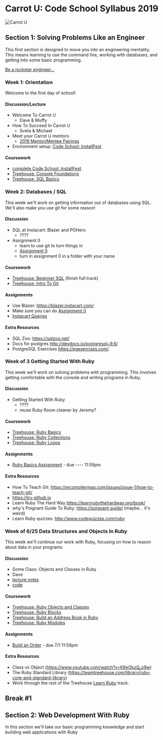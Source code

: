 # Carrot U: Code School Syllabus 2019
![Carrot U](../../images/code-school-carrot-u.png)

## Section 1: Solving Problems Like an Engineer

This first section is designed to move you into an engineering mentality. This means learning to use the command line, working with databases, and getting into some basic programming.

[Be a rockstar engineer...](http://mountsaintawesome.com/comic.php?id=50)

### Week 1: Orientation

Welcome to the first day of school!

#### Discussion/Lecture
- Welcome To Carrot U
    - Dave & Muffy
- How To Succeed In Carrot U
    - Sveta & Michael
- Meet your Carrot U mentors
    - [2019 Mentor/Mentee Pairings]()
- Environment setup: [Code School: InstallFest](https://github.com/carrot-u/carrot-u-docs/blob/master/docs/install-fest/index.md)

#### Coursework
- [complete Code School: InstallFest](https://github.com/carrot-u/carrot-u-docs/blob/master/docs/install-fest/index.md)
- [Treehouse: Console Foundations](https://teamtreehouse.com/library/console-foundations)
- [Treehouse: SQL Basics](https://teamtreehouse.com/library/sql-basics)

### Week 2: Databases / SQL

This week we'll work on getting information out of databases using SQL. We'll also make you use git for some reason!

#### Discussion
- SQL at Instacart: Blazer and PGHero
  - ????
- Assignment 0
    - learn to use git to turn things in
    - [Assignment 0](/assignments/assignment-0.md)
    - turn in assignment 0 in a folder with your name

#### Coursework
- [Treehouse: Beginner SQL](https://teamtreehouse.com/tracks/beginner-sql) (finish full track)
- [Treehouse: Intro To Git](https://teamtreehouse.com/library/introduction-to-git)

#### Assignments
- Use Blazer: https://blazer.instacart.com/
- Make sure you can do [Assignment 0](/assignments/assignment-0.md)
- [Instacart Queries](/assignments/assignment-1-sql.md)

#### Extra Resources
- SQL Zoo: https://sqlzoo.net/
- Docs for postgres http://devdocs.io/postgresql~9.6/
- PostgreSQL Exercises https://pgexercises.com/

### Week of 3 Getting Started With Ruby

This week we'll work on solving problems with programming. This involves getting comfortable with the console and writing programs in Ruby.

#### Discussion
- Getting Started With Ruby
  - ????
  - reuse Ruby Room cleaner by Jeremy?

#### Coursework
- [Treehouse: Ruby Basics](https://teamtreehouse.com/library/ruby-basics-2)
- [Treehouse: Ruby Collections](https://teamtreehouse.com/library/ruby-collections)
- [Treehouse: Ruby Loops](https://teamtreehouse.com/library/ruby-loops)

#### Assignments
- [Ruby Basics Assignment](https://github.com/carrot-u/carrot-u-docs/blob/master/exercises/ruby_one_assignments/ruby_one_assignments.md) - due ---- 11:59pm

#### Extra Resources
- How To Teach Git: https://recompilermag.com/issues/issue-1/how-to-teach-git/
- https://try.github.io
- Learn Ruby The Hard Way https://learnrubythehardway.org/book/
- why's Poignant Guide To Ruby: https://poignant.guide/ (maybe... it's weird)
- Learn Ruby quizzes: http://www.codequizzes.com/ruby

### Week of 6/25 Data Structures and Objects In Ruby

This week we'll continue our work with Ruby, focusing on how to reason about data in your programs

#### Discussion
- Some Class: Objects and Classes in Ruby
- Dave
- [lecture notes](https://github.com/carrot-u/carrot-u-docs/blob/master/docs/data-structures-ruby/show-some-class-lecture.md)
- [code](https://github.com/carrot-u/carrot-u-docs/blob/master/docs/data-structures-ruby/show-some-class-code.rb)

#### Coursework
* [Treehouse: Ruby Objects and Classes](https://teamtreehouse.com/library/ruby-objects-and-classes)
* [Treehouse: Ruby Blocks](https://teamtreehouse.com/library/ruby-blocks)
* [Treehouse: Build an Address Book in Ruby](https://teamtreehouse.com/library/build-an-address-book-in-ruby)
* [Treehouse: Ruby Modules](https://teamtreehouse.com/library/ruby-modules)

#### Assignments
- [Build an Order](https://github.com/carrot-u/carrot-u-docs/blob/master/exercises/ruby-data-structures/mini-instacart-assignments.md) - due 7/1 11:59pm

#### Extra Resources

* Class vs Object (https://www.youtube.com/watch?v=K8eOkzQ_o9w)
* The Ruby Standard Library (https://teamtreehouse.com/library/ruby-core-and-standard-library)
* Work through the rest of the Treehouse [Learn Ruby](https://teamtreehouse.com/tracks/learn-ruby) track.

## Break #1 

## Section 2: Web Development With Ruby

In this section we'll take our basic programming knowledge and start building web applications with Ruby

<!-- 
    ### Week of 7/9 Foundational Review

    This week, we'll take a step back to go over some of the foundational aspects of software engineering we touched on in the first section.

    #### Discussion
    - [Practical Workshop](https://github.com/carrot-u/carrot-u-docs/blob/master/docs/practical/practical1.md)
    - Muffy & Nicolas
    - Go over git and some fundamental coding practices.
    - Answer questions about anything

    #### Coursework
    * catch up on any missed coursework!

    #### Assignments
    - catch up on any missed homework!

    #### Extra Resources
    - [adding git info to your prompt](https://coderwall.com/p/fasnya/add-git-branch-name-to-bash-prompt)
    - [Ruby style guide](https://github.com/airbnb/ruby)
    - [Rubocop (style enforcing tool for Ruby)](https://github.com/rubocop-hq/rubocop)

    ### Week of 7/16 How To Build A Website

    This week we'll bring together HTML and CSS to build a website.

    #### Discussion
    - [How The Web Works](https://github.com/carrot-u/carrot-u-docs/blob/master/docs/theory-and-practice/how_the_web_works.md)
    - Muffy
    - Talk about HTTP, what happens when you visit a website, etc.

    #### Coursework
    * [Treehouse: How To Make A Website](https://teamtreehouse.com/library/how-to-make-a-website)
    * [Treehouse: How The Web Works](https://teamtreehouse.com/library/how-the-web-works)
    * [Treehouse: Bootstrap 4 Basics](https://teamtreehouse.com/library/bootstrap-4-basics-2)

    #### Assignments
    - [Build a Website](https://github.com/carrot-u/assignments/tree/master/week7)

    #### Extra Resources
    - https://pages.github.com/
    - What happens when you type "google.com" into your browser? (https://github.com/alex/what-happens-when)

    ### Week of 7/23 How To Build A Web App

    This week we'll take what we've learned about building web sites and making them look better and do more. We'll also develop a more fundamental understanding of how the web works.

    #### Discussion
    - [Live Build A Web App With Sinatra](https://github.com/carrot-u/carrot-u-docs/blob/master/docs/sinatra/notes.md)
    - Dave

    #### Coursework
    * [Treehouse: Building Web Apps With Sinatra](https://teamtreehouse.com/library/building-web-apps-with-sinatra)
    * [Treehouse: Bootstrap 4](https://teamtreehouse.com/library/bootstrap-4-basics)

    #### Assignments
    - [Build a Blog](https://github.com/carrot-u/carrot-u-docs/blob/master/exercises/sinatra/blog-assignment.md) - due 7/29 11:59pm

    #### Extra Resources
    - Sinatra: http://sinatrarb.com/
    - Sequel: https://github.com/jeremyevans/sequel
    - Sqlite: https://www.sqlite.org/index.html

    ### Week of 7/30 Getting Started With Rails

    This week we'll dive into Ruby on Rails and build our first Rails application.

    #### Discussion
    - Let's Build A Rails App Together
    - James
    - everybody will build their first Rails app together
    - [slides](https://docs.google.com/presentation/d/1yLj8ZhwtuFS2HIn7OT5KfqvvWTIDdaT3ltSPTlmmUwc/edit)

    #### Coursework
    * [Treehouse: Ruby on Rails 5 Basics](https://teamtreehouse.com/library/ruby-on-rails-5-basics)
    * [Treehouse: Rails Routes and Resources](https://teamtreehouse.com/library/rails-routes-and-resources)

    #### Assignments
    - [Instacart Lite](https://github.com/carrot-u/assignments/blob/master/week9/instacart-lite.md) - due 8/5 11:59pm

    #### Extra Resources
    - https://rubyonrails.org/
    - http://guides.rubyonrails.org/ (this is REALLY helpful!)
    - https://www.railstutorial.org/book


    ### Week of 8/6 Working With Rails

    This week we'll take a deeper dive into some core pieces of Rails functionality.

    #### Discussion
    - ActiveRecord
    - Dave and Viktor
    - How ActiveRecord is used to make your code interact with a database
    - Finish up last week's content

    #### Coursework
    * [Treehouse: Active Record](https://teamtreehouse.com/library/active-record-associations-in-rails)
    * ERB  
    - (https://teamtreehouse.com/library/practice-sinatra-basics/practice-erb-templates/erb-templates)
    - review "ERB Templates" from (https://teamtreehouse.com/library/building-web-apps-with-sinatra)

    #### Assignments
    - [Question and Answer Site](https://github.com/carrot-u/carrot-u-docs/blob/master/exercises/ruby-and-rails/question-answer.md) - due 8/12 11:59pm

    #### Extra Resources
    - Rails Validator docs: https://guides.rubyonrails.org/active_record_validations.html
    - The original "Rails blog" video: https://www.youtube.com/watch?v=Gzj723LkRJY
    - HAML (an alternative to ERB): http://haml.info/

    ### Week of 8/13 Expanding Your Rails App

    This week we'll look at how to make use of external code libraries to add functionality to your applications.

    #### Discussion
    - Testing and Rspec
    - deeper understanding of testing via Rspec
    - Jeremy
    - example app: https://github.com/carrot-u/carrot-u-docs/tree/master/docs/rspec/rspec_instacart

    #### Coursework
    * [Treehouse: Ruby Gems](https://teamtreehouse.com/library/ruby-gems)
    * [YouTube video on Rspec](https://www.youtube.com/watch?v=Dj19O9kLK6w)
    * [Treehouse: Troubleshooting Rails Applications](https://teamtreehouse.com/library/troubleshooting-a-rails-application)

    #### Assignments
    - [Write Your Own Specs](https://github.com/carrot-u/carrot-u-docs/tree/master/docs/rspec/rspec_instacart#weekly-assignment)

    #### Extra Resources
    - http://rspec.info/
    - https://rubygems.org/
    - https://github.com/hothero/awesome-rails-gem (useful gems for Rails work)
    - https://httpstatuses.com/

    ### Week Of 8/20 Rails In The Real World

    Rails is used as the the foundation for many large websites, including Instacart.

    #### Discussion
    - Debugging and Inspecting Your Application / Review of What We Can Do With Rails
    - Viktor and Dave
    - Pry / Postman / Chrome Developer Tools 
    - Look back at what we know how to do with Rails
        - [Rails Review notes](https://github.com/carrot-u/carrot-u-docs/tree/master/docs/rails-review/rails_review.md)

    #### Coursework
    - [Treehouse: Practice Rails Basics](https://teamtreehouse.com/library/practice-ruby-on-rails-basics)
    - [Treehouse: Static Pages In Rails](https://teamtreehouse.com/library/creating-static-pages-in-rails)
    - [Treehouse: Rails Application Walkthrough](https://teamtreehouse.com/library/rails-application-walkthrough)
    - [Treehouse: Deploying Rails With Capistrano](https://teamtreehouse.com/library/deployment-with-capistrano)

    #### Assignments
    - Deploy your Rails app to Heroku

    #### Extra Resources
    - http://docs.railsbridge.org/installfest/deploy_a_rails_app
    - https://github.com/pry/pry
    - [Postman Chrome plugin](https://chrome.google.com/webstore/detail/postman/fhbjgbiflinjbdggehcddcbncdddomop)


    ## Break #2 (Week of 8/27 & Week of 9/3)
    - [Summer Vacation, woo!](http://mountsaintawesome.com/comic.php?id=104)
    - **Note, 2 week break here**
    - use the time to catch up on things you may have fallen behind in
    - we will still hold office hours
    - lecture times will be used for group Q&A

    ## Section 3: Frontend Development

    In this section we'll diver deeper into the major frontend technologies: HTML, CSS, and JavaScript. We'll also start to work with React, the front-end framework we use here at Instacart.

    ### Week of 9/10 HTML/CSS/Javascript

    #### Discussion
    - Overview of HTML and CSS
    - [HTML/CSS Crash Course](https://github.com/carrot-u/carrot-u-docs/blob/master/docs/html-css/html-css-crash-course.md)
    - Will

    #### Coursework
    * [Treehouse: Beginning HTML and CSS](https://teamtreehouse.com/library/introduction-to-html-and-css)
    * [Quick read on CSS](https://blog.logrocket.com/how-css-works-understanding-the-cascade-d181cd89a4d8)
    * [Treehouse: Responsive design](https://teamtreehouse.com/library/responsive-layouts)
    * [Treehouse: Flexbox](https://teamtreehouse.com/library/css-flexbox-layout)

    #### Assignments
    - PNG to website

    #### Extra Resources
    * Advanced CSS selectors (https://teamtreehouse.com/library/css-selectors)
    * Accessibility (https://teamtreehouse.com/library/accessibility)

    ### Week of 9/17 Javascript the Language and the DOM

    #### Discussion
    - DOM manipulation and API calls
    - James J

    #### Coursework
    * [Treehouse: JavaScript Basics](https://teamtreehouse.com/library/javascript-basics)
    * [Treehouse: JavaScript Loops, Arrays, and Objects](https://teamtreehouse.com/library/javascript-loops-arrays-and-objects)
    * [Treehouse: JavaScript and the DOM](https://teamtreehouse.com/library/javascript-and-the-dom-2)
    * [Treehouse: AJAX](https://teamtreehouse.com/library/ajax-basics)

    #### Assignments
    - Ajax practice
    - [JS Practice](https://github.com/carrot-u/carrot-u-docs/tree/master/exercises/section-3-frontend/javascript-practice)

    #### Extra Resources
    - https://egghead.io/ (JS tool and framework lessons)

    ### Week of 9/24 React

    #### Discussion
    - Intro to React
    - Logan
    - https://github.com/carrot-u/assignments/blob/master/week14/intro_to_react.md

    #### Coursework
    * [“easy” react with next.js and now](https://nextjs.org/static/videos/hnpwa-next-v2.mp4)
    * [Treehouse: Learn React](https://teamtreehouse.com/tracks/learn-react)

    #### Assignments
    - Stateless website using react (same website as in week 1 of FE)
    - start thinking about Group Projects

    #### Extra Resources

    ### Week of 10/1 More React

    #### Discussion
    - Pure JS vs React
    - Will
    - https://github.com/wfro/typeahead-extravaganza

    #### Coursework
    * [Treehouse: Learn React](https://teamtreehouse.com/tracks/learn-react)

    #### Assignments
    - React version of [typeahead](https://github.com/wfro/typeahead-extravaganza)

    #### Extra Resources

    ### Week of 10/8 JavaScript/React Review

    #### Discussion
    - JavaScript Fundamentals
    - review JavaScript fundamentals
    - take questions about React
    - ???

    #### Coursework
    * Finish JavaScript Treehouse Sessions if you haven't yet!
    * [Treehouse: JavaScript Basics](https://teamtreehouse.com/library/javascript-basics)
    * [Treehouse: JavaScript Loops, Arrays, and Objects](https://teamtreehouse.com/library/javascript-loops-arrays-and-objects)
    * [Treehouse: JavaScript and the DOM](https://teamtreehouse.com/library/javascript-and-the-dom-2)


    #### Assignments
    * TBD

    #### Extra Resources

    ## Break #3 (Week of 10/15)
    - [XOR](http://mountsaintawesome.com/comic.php?id=57)

    ## Section 4: Theory and Practice

    In this section we'll dive deeper into useful computer science theory and also explore some of the practical skills involved with shipping production code. During this section you will devote most of your time to building group projects, in groups of 3-4. Discussions will cover a range of topics in computer science and getting code into production.

    ### Week of 10/22 Practice: Working With Product

    #### Discussion
    - PMs and the Product Spec
    - Andreea

    #### Coursework
    - Group Project!

    #### Assignments
    - Group Project: Build a spec for your project
    - start working on your group projects

    #### Extra Resources

    ### Week of 10/29 Practice: Database Design

    #### Discussion
    - Database Design
    - Edmund

    #### Coursework
    - Database Design (work through coursework and project): https://www.khanacademy.org/computing/computer-programming/sql#sql-basics


    #### Assignments
    - Work on your Group Project!
    - Group Project: Design your data models for your project. Think about how they relate to each other. Build and run your migrations.

    #### Extra Resources

    ### Week of 11/5 Practice: Code Reviews

    #### Discussion
    - Code Review
    - Jeremy

    #### Coursework

    #### Assignments
    - Work on your Group Project!
    - Do AT LEAST one code review for someone else on your team.

    #### Extra Resources

    ### Week of 11/12 Theory: Data Structures and Algorithms

    #### Discussion
    - Algorthms and Data Structures
    - Edmund

    #### Coursework
    - What Is An Algorithm https://www.khanacademy.org/computing/computer-science/algorithms/intro-to-algorithms/v/what-are-algorithms
    - Asymptotic Notation https://www.khanacademy.org/computing/computer-science/algorithms/asymptotic-notation/a/asymptotic-notation
    - Binary Search https://www.khanacademy.org/computing/computer-science/algorithms/binary-search/a/binary-search
    - Quick Sort https://www.khanacademy.org/computing/computer-science/algorithms/quick-sort/a/overview-of-quicksort

    #### Assignments
    - Work on your Group Project!
    - look for places where you could make better use of available data structures

    #### Extra Resources
    - Big O Cheatsheet: http://bigocheatsheet.com/

    ### Week of 11/19 Practice: Deploymnets

    #### Discussion
    - Deploying Code At Instacart
    - Dave
    - go over concept of deploymnet/ENV vars
    - talk about CD at Instacart
    - work through Railsbridge deployment tutorial together

    #### Coursework
    - Railsbridge deployment instructions: http://docs.railsbridge.org/installfest/deploy_a_rails_app

    #### Assignments
    - Work on your Group Project!
    - Group Project: Deploy your project to Heroku
    - Group Project: make sure everybody on your team can deploy your app

    #### Extra Resources
    - S3 https://aws.amazon.com/s3/

    ### Week of 11/26 Pracice: Security

    #### Discussion
    - Web Application Security Overview
    - Ankit Agrawal and Shashank Mirji (from the Security Team)

    #### Assignments
    - Work on your Group Project!

    ### Week of 12/3 Check In on Group Projects

    #### Assignments
    - Work on your Group Project!

    ### Week of 12/10 Open Topics

    #### Assignments
    - Work on your Group Project!

    ### Week of 12/17 Prepare For Software Engineering Interviews

    #### Discussion
    - Engineering Interview
    - Dave
    - https://docs.google.com/presentation/d/1y3jfLAeQa0BtssB9CdzrRjuxNSPKTBu4A7FzqK3dm04/edit?usp=sharing

    #### Assignments
    - Work on your Group Project!

    #### Extra Resources
    - http://www.crackingthecodinginterview.com/
    - https://www.hackerrank.com/
    - https://blog.codinghorror.com/why-cant-programmers-program/ (Why Coders Can't Code / Fizzbuzz)
    - http://www.thagomizer.com/blog/2017/06/18/there-is-no-perfect-interview.html
    - https://steve-yegge.blogspot.com/2008/03/get-that-job-at-google.html

    ### 1/3 Present Projects At Hacker Lunch -->

